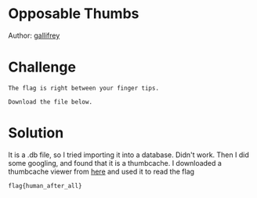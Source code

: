 # Opposable Thumbs
Author: [gallifrey](https://github.com/gall1frey)

# Challenge

```
The flag is right between your finger tips.

Download the file below.
```

# Solution

It is a .db file, so I tried importing it into a database. Didn't work.
Then I did some googling, and found that it is a thumbcache.
I downloaded a thumbcache viewer from [here](https://thumbcacheviewer.github.io/) and used it to read the flag

```
flag{human_after_all}
```
